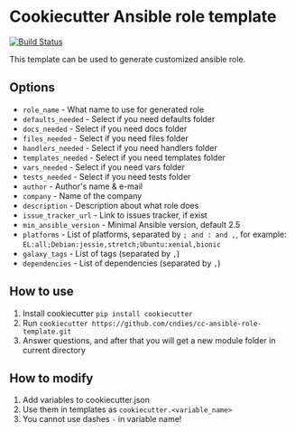 # Cookiecutter Ansible role template

[![Build Status](https://travis-ci.com/cndies/cc-ansible-role-template.svg?branch=master)](https://travis-ci.com/cndies/cc-ansible-role-template)

This template can be used to generate customized ansible role.

## Options

* `role_name` - What name to use for generated role
* `defaults_needed` - Select if you need defaults folder
* `docs_needed` - Select if you need docs folder
* `files_needed` - Select if you need files folder
* `handlers_needed` - Select if you need handlers folder
* `templates_needed` - Select if you need templates folder
* `vars_needed` - Select if you need vars folder
* `tests_needed` - Select if you need tests folder
* `author` - Author's name & e-mail
* `company` - Name of the company
* `description` - Description about what role does
* `issue_tracker_url` - Link to issues tracker, if exist
* `min_ansible_version` - Minimal Ansible version, default 2.5
* `platforms` - List of platforms, separated by `; and : and ,`, for example: `EL:all;Debian:jessie,stretch;Ubuntu:xenial,bionic`
* `galaxy_tags` - List of tags (separated by `,`)
* `dependencies` - List of dependencies (separated by `,`)

## How to use

1. Install cookiecutter `pip install cookiecutter`
2. Run `cookiecutter https://github.com/cndies/cc-ansible-role-template.git`
3. Answer questions, and after that you will get a new module folder in current directory

## How to modify

1. Add variables to cookiecutter.json
2. Use them in templates as `cookiecutter.<variable_name>`
3. You cannot use dashes `-` in variable name!
